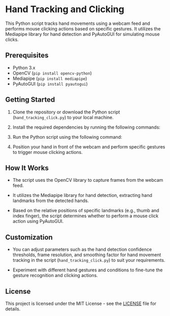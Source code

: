 # Hand Tracking and Clicking

This Python script tracks hand movements using a webcam feed and performs mouse clicking actions based on specific gestures. It utilizes the Mediapipe library for hand detection and PyAutoGUI for simulating mouse clicks.

## Prerequisites

- Python 3.x
- OpenCV (`pip install opencv-python`)
- Mediapipe (`pip install mediapipe`)
- PyAutoGUI (`pip install pyautogui`)

## Getting Started

1. Clone the repository or download the Python script (`hand_tracking_click.py`) to your local machine.

2. Install the required dependencies by running the following commands:


3. Run the Python script using the following command:


4. Position your hand in front of the webcam and perform specific gestures to trigger mouse clicking actions.

## How It Works

- The script uses the OpenCV library to capture frames from the webcam feed.

- It utilizes the Mediapipe library for hand detection, extracting hand landmarks from the detected hands.

- Based on the relative positions of specific landmarks (e.g., thumb and index finger), the script determines whether to perform a mouse click action using PyAutoGUI.

## Customization

- You can adjust parameters such as the hand detection confidence thresholds, frame resolution, and smoothing factor for hand movement tracking in the script (`hand_tracking_click.py`) to suit your requirements.

- Experiment with different hand gestures and conditions to fine-tune the gesture recognition and clicking actions.

## License

This project is licensed under the MIT License - see the [LICENSE](LICENSE) file for details.
